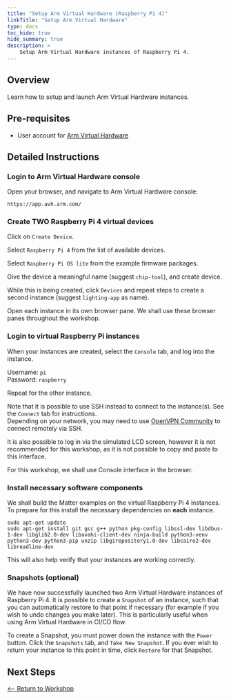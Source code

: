 ```yaml
---
title: "Setup Arm Virtual Hardware (Raspberry Pi 4)"
linkTitle: "Setup Arm Virtual Hardware"
type: docs
toc_hide: true
hide_summary: true
description: >
    Setup Arm Virtual Hardware instances of Raspberry Pi 4.
---
```

## Overview

Learn how to setup and launch Arm Virtual Hardware instances.

## Pre-requisites

* User account for [Arm Virtual Hardware](https://avh.arm.com/)

## Detailed Instructions

### Login to Arm Virtual Hardware console

Open your browser, and navigate to Arm Virtual Hardware console:
```console
https://app.avh.arm.com/
```
### Create TWO Raspberry Pi 4 virtual devices

Click on `Create Device`.

Select `Raspberry Pi 4` from the list of available devices.

Select `Raspberry Pi OS lite` from the example firmware packages.

Give the device a meaningful name (suggest `chip-tool`), and create device.

While this is being created, click `Devices` and repeat steps to create a second instance (suggest `lighting-app` as name).

Open each instance in its own browser pane. We shall use these browser panes throughout the workshop.

### Login to virtual Raspberry Pi instances

When your instances are created, select the `Console` tab, and log into the instance.

Username: `pi`\
Password: `raspberry`

Repeat for the other instance.

Note that it is possible to use SSH instead to connect to the instance(s). See the `Connect` tab for instructions.\
Depending on your network, you may need to use [OpenVPN Community](https://openvpn.net/community-downloads/) to connect remotely via SSH.

It is also possible to log in via the simulated LCD screen, however it is not recommended for this workshop, as it is not possible to copy and paste to this interface.

For this workshop, we shall use Console interface in the browser.

### Install necessary software components

We shall build the Matter examples on the virtual Raspberry Pi 4 instances. To prepare for this install the necessary dependencies on **each** instance.
```console
sudo apt-get update
sudo apt-get install git gcc g++ python pkg-config libssl-dev libdbus-1-dev libglib2.0-dev libavahi-client-dev ninja-build python3-venv python3-dev python3-pip unzip libgirepository1.0-dev libcairo2-dev libreadline-dev
```
This will also help verify that your instances are working correctly.

### Snapshots (optional)

We have now successfully launched two Arm Virtual Hardware instances of Raspberry Pi 4. It is possible to create a `Snapshot` of an instance, such that you can automatically restore to that point if necessary (for example if you wish to undo changes you make later). This is particularly useful when using Arm Virtual Hardware in CI/CD flow.

To create a Snapshot, you must power down the instance with the `Power` button. Click the `Snapshots` tab, and `Take New Snapshot`. If you ever wish to return your instance to this point in time, click `Restore` for that Snapshot.

## Next Steps

[<-- Return to Workshop](/devsummit22/#sections)
